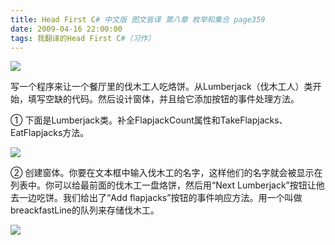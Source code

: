 ```yaml
---
title: Head First C# 中文版 图文皆译 第八章 枚举和集合 page359
date: 2009-04-16 22:00:00
tags: 我翻译的Head First C#（习作）
---
```

![](https://p-blog.csdn.net/images/p_blog_csdn_net/cuipengfei1/EntryImages/20090416/2009-04-16_21-30-38.jpg)

写一个程序来让一个餐厅里的伐木工人吃烙饼。从Lumberjack（伐木工人）类开始，填写空缺的代码。然后设计窗体，并且给它添加按钮的事件处理方法。

  

①  下面是Lumberjack类。补全FlapjackCount属性和TakeFlapjacks、EatFlapjacks方法。

  

![](https://p-blog.csdn.net/images/p_blog_csdn_net/cuipengfei1/EntryImages/20090416/2009-04-16_21-36-53.jpg)

②  创建窗体。你要在文本框中输入伐木工的名字，这样他们的名字就会被显示在列表中。你可以给最前面的伐木工一盘烙饼，然后用“Next
Lumberjack”按钮让他去一边吃饼。我们给出了“Add
flapjacks”按钮的事件响应方法。用一个叫做breackfastLine的队列来存储伐木工。

  

![](https://p-blog.csdn.net/images/p_blog_csdn_net/cuipengfei1/EntryImages/20090416/2009-04-16_21-45-17.jpg)



